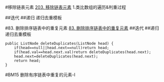 #移除链表元素
[203. 移除链表元素](https://leetcode-cn.com/problems/remove-linked-list-elements/)
1.类比数组的遍历&判重过程

##迭代
##递归
递归去重模板

#83. 删除排序链表中的重复元素
[83. 删除排序链表中的重复元素](https://leetcode-cn.com/problems/remove-duplicates-from-sorted-list/)
##迭代
##递归
递归去重模板
```
public ListNode deleteDuplicates(ListNode head) {
    if(head==null||head.next==null)return head;
    if(head.val==head.next.val)return deleteDuplicates(head.next);
    head.next=deleteDuplicates(head.next);
    return head;
}
```
#BM15 删除有序链表中重复的元素-I
